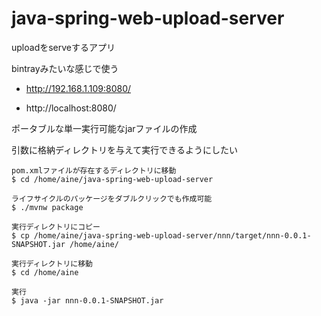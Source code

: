 # java-spring-web-upload-server
uploadをserveするアプリ

bintrayみたいな感じで使う

- http://192.168.1.109:8080/

- http://localhost:8080/

ポータブルな単一実行可能なjarファイルの作成

引数に格納ディレクトリを与えて実行できるようにしたい

```
pom.xmlファイルが存在するディレクトリに移動
$ cd /home/aine/java-spring-web-upload-server

ライフサイクルのパッケージをダブルクリックでも作成可能
$ ./mvnw package

実行ディレクトリにコピー
$ cp /home/aine/java-spring-web-upload-server/nnn/target/nnn-0.0.1-SNAPSHOT.jar /home/aine/

実行ディレクトリに移動
$ cd /home/aine

実行
$ java -jar nnn-0.0.1-SNAPSHOT.jar
```
